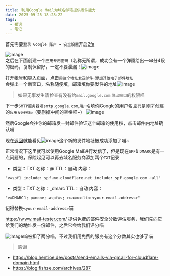 ```yaml
---
title: 利用Google Mail为域名邮箱提供发件能力
date: 2025-09-25 18:28:22
tags: 
  - 知识
  - 笔记
---
```

首先需要`登录 Google 账户 → 安全设置`开启[2fa](https://www.microsoft.com/zh-cn/security/business/security-101/what-is-two-factor-authentication-2fa)
<!-- more -->
![image](https://img.zmal.top/20250925/image.26lul1n4ut.jpg)  
之后在下面创建一个`应用专用密码`（名称无所谓，成功会有一个弹窗给出一串分4段的密码，复制保留好，一定不要泄漏！![image](https://img.zmal.top/20250925/image.86u0pryggg.webp)

打开[帐号和导入](https://mail.google.com/mail/u/0/#settings/accounts)页面，点击`用这个地址发送邮件`-`添加其他电子邮件地址`  
会弹出一个新窗口，名称随便填，邮箱填你要发件的地址![image](https://img.zmal.top/20250925/image.96a42y6bjt.webp) 
> 如果无事发生请检查有没有给`mail.google.com` `弹出窗口`的权限喵

下一步`SMTP服务器`填`smtp.google.com`,`用户名`填你Google的用户名,`密码`是刚才创建的`应用专用密码`（要删掉中间的空格喵~）
![image](https://img.zmal.top/20250925/image.41yfdoauxs.webp)

然后Google会往你的邮箱发一封邮件验证这个邮箱的使用权，点击邮件内地址确认喵

现在[返回](https://mail.google.com/mail/u/0/#settings/accounts)就能看见![image](https://img.zmal.top/20250925/image.4ubavf0bk5.webp)这个新的发件地址被成功添加了喵~

正常情况下这里就可以使用Google Mail进行发信了，但是现在`SPF`& `DMARC`是有一点问题的，保险起见可以再去域名服务商添加两个`TXT`记录
- 类型：TXT
名称：@
TTL：自动
内容：
```
"v=spf1 include:_spf.mx.cloudflare.net include:_spf.google.com ~all"
```
- 类型：TXT
名称：_dmarc
TTL：自动
内容：
```
"v=DMARC1; p=none; aspf=s; rua=mailto:<your-email-address>"
```
记得替换`<your-email-address>`喵

https://www.mail-tester.com/ 提供免费的邮件安全分数评估服务，我们先向它给我们的地址发一份邮件，之后它会给我们评分喵

![image](https://img.zmal.top/20250925/image.9gwxw4kc20.webp)呜被扣了两分喵，不过我们用免费的服务有这个分数其实也够了喵

> 感谢
- https://blog.hentioe.dev/posts/send-emails-via-gmail-for-cloudflare-domain.html
- https://blog.fishze.com/archives/287